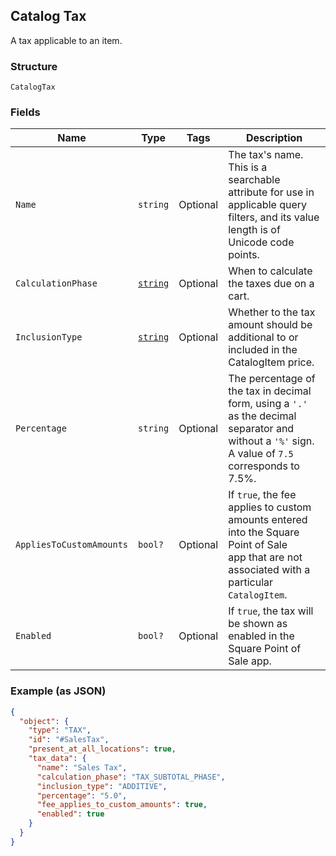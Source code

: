 ## Catalog Tax

A tax applicable to an item.

### Structure

`CatalogTax`

### Fields

| Name | Type | Tags | Description |
|  --- | --- | --- | --- |
| `Name` | `string` | Optional | The tax's name. This is a searchable attribute for use in applicable query filters, and its value length is of Unicode code points. |
| `CalculationPhase` | [`string`](/doc/models/tax-calculation-phase.md) | Optional | When to calculate the taxes due on a cart. |
| `InclusionType` | [`string`](/doc/models/tax-inclusion-type.md) | Optional | Whether to the tax amount should be additional to or included in the CatalogItem price. |
| `Percentage` | `string` | Optional | The percentage of the tax in decimal form, using a `'.'` as the decimal separator and without a `'%'` sign.<br>A value of `7.5` corresponds to 7.5%. |
| `AppliesToCustomAmounts` | `bool?` | Optional | If `true`, the fee applies to custom amounts entered into the Square Point of Sale<br>app that are not associated with a particular `CatalogItem`. |
| `Enabled` | `bool?` | Optional | If `true`, the tax will be shown as enabled in the Square Point of Sale app. |

### Example (as JSON)

```json
{
  "object": {
    "type": "TAX",
    "id": "#SalesTax",
    "present_at_all_locations": true,
    "tax_data": {
      "name": "Sales Tax",
      "calculation_phase": "TAX_SUBTOTAL_PHASE",
      "inclusion_type": "ADDITIVE",
      "percentage": "5.0",
      "fee_applies_to_custom_amounts": true,
      "enabled": true
    }
  }
}
```

